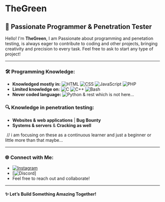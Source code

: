 # TheGreen 

## 🚀 Passionate Programmer & Penetration Tester

Hello! I'm **TheGreen**, I am Passionate about programming and penetation testing, is always eager to contribute to coding and other projects, bringing creativity and precision to every task. Feel free to ask to start any type of project!

---

### 🛠️ Programming Knowledge:
- **Knowledged mostly in:** ![HTML](https://img.shields.io/badge/-HTML-E34F26?logo=html5&logoColor=white) ![CSS](https://img.shields.io/badge/-CSS-1572B6?logo=css3&logoColor=white) ![JavaScript](https://img.shields.io/badge/-JavaScript-F7DF1E?logo=javascript&logoColor=black) ![PHP](https://img.shields.io/badge/-PHP-777BB4?logo=php&logoColor=white)
- **Limited knowledge on:** ![C](https://img.shields.io/badge/-C-A8B9CC?logo=c&logoColor=white) ![C++](https://img.shields.io/badge/-C++-00599C?logo=c%2B%2B&logoColor=white)
 ![Bash](https://img.shields.io/badge/-Bash-4EAA25?logo=gnu-bash&logoColor=white)
- **Never coded language:** ![Python](https://img.shields.io/badge/-Python-3776AB?logo=python&logoColor=white)  & rest which is not here...

### 🔍 Knowledge in penetration testing:
- **Websites & web applications** | **Bug Bounty**
- **Systems & servers** & **Cracking as well**

   // i am focusing on these as a continuous learner and just a beginner or little more than that maybe...

---

### 🌐 Connect with Me:
- [![Instagram](https://img.shields.io/badge/-Instagram-E4405F?logo=instagram&logoColor=white)](https://www.instagram.com/thegreen444s/)
- [![Discord](https://img.shields.io/badge/-Discord-5865F2?logo=discord&logoColor=white)]
- Feel free to reach out and collaborate!

---

#### ✨ Let’s Build Something Amazing Together!
